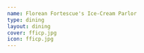 ```yaml
---
name: Florean Fortescue's Ice-Cream Parlor
type: dining
layout: dining 
cover: fficp.jpg
icon: fficp.jpg
---
```

